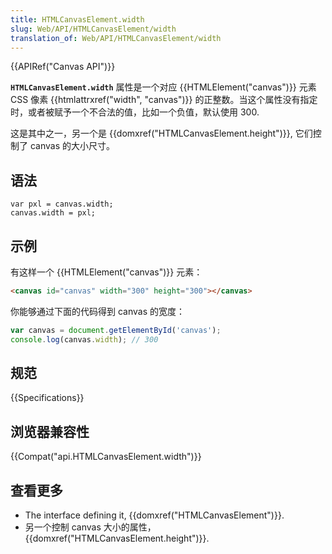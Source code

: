```yaml
---
title: HTMLCanvasElement.width
slug: Web/API/HTMLCanvasElement/width
translation_of: Web/API/HTMLCanvasElement/width
---
```

{{APIRef("Canvas API")}}

**`HTMLCanvasElement.width`** 属性是一个对应 {{HTMLElement("canvas")}} 元素 CSS 像素 {{htmlattrxref("width", "canvas")}} 的正整数。当这个属性没有指定时，或者被赋予一个不合法的值，比如一个负值，默认使用 300.

这是其中之一，另一个是 {{domxref("HTMLCanvasElement.height")}}, 它们控制了 canvas 的大小尺寸。

## 语法

```plain
var pxl = canvas.width;
canvas.width = pxl;
```

## 示例

有这样一个 {{HTMLElement("canvas")}} 元素：

```html
<canvas id="canvas" width="300" height="300"></canvas>
```

你能够通过下面的代码得到 canvas 的宽度：

```js
var canvas = document.getElementById('canvas');
console.log(canvas.width); // 300
```

## 规范

{{Specifications}}

## 浏览器兼容性

{{Compat("api.HTMLCanvasElement.width")}}

## 查看更多

- The interface defining it, {{domxref("HTMLCanvasElement")}}.
- 另一个控制 canvas 大小的属性，{{domxref("HTMLCanvasElement.height")}}.
